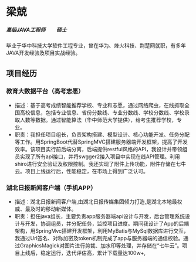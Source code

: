 # 梁兢

##### 高级JAVA工程师         硕士

毕业于华中科技大学软件工程专业，曾在华为、烽火科技、荆楚网就职，有多年JAVA开发经验及项目实战经验。

## 项目经历
### 教育大数据平台（高考志愿）
* 描述：基于高考成绩智能推荐学校、专业和志愿，通过网络爬虫，在线抓取全国高校信息，包括专业信息、省份分数线、专业分数线、学校分数线、学校录取人数等数据。通过智能算法（华中师范大学提供），给考生推荐学校，专业。 
* 职责：我担任项目组长，负责架构搭建、模型设计、核心功能开发、任务分配等工作。用SpringBoot代替SpringMVC搭建服务器端开发框架，提高了开发效率。该项目实行前后端分离，后端提供restful风格的API，我设计并带领组员实现了所有api接口，并将swgger2接入项目中实现在线API管理。利用shiro进行安全验证及权限控制。我还实现了附件上传功能，附件存储在七牛云。项目上线运行后，性能稳定，在市场上得到广泛认可。
### 湖北日报新闻客户端（手机APP）
* 描述：湖北日报新闻客户端,由湖北日报传媒集团倾力打造,是湖北本地最权威、最及时的移动新媒体。 
* 职责：担任java组长，主要负责app服务器端api设计与开发，后台管理系统设计与开发，协调组员，并分配任务，监控项目进度。期间我设计了App的后端架构，用SpringMvc搭建开发框架，利用MyBatis与MySql数据库进行交互，我通过Url签名、对称加密及token机制完成了app与服务器端的通信校验。通过GraphicsMagick对图片进行剪裁、加水印等处理，并存储在“七牛云”。项目上线后，稳定运行，迭代评估高，累计下载量达100w+,
